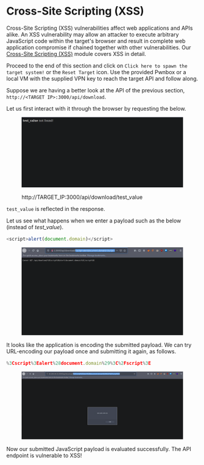 # Cross-Site Scripting (XSS)

Cross-Site Scripting (XSS) vulnerabilities affect web applications and APIs alike. An XSS vulnerability may allow an attacker to execute arbitrary JavaScript code within the target's browser and result in complete web application compromise if chained together with other vulnerabilities. Our [Cross-Site Scripting (XSS)](https://academy.hackthebox.com/module/details/103) module covers XSS in detail.

Proceed to the end of this section and click on `Click here to spawn the target system!` or the `Reset Target` icon. Use the provided Pwnbox or a local VM with the supplied VPN key to reach the target API and follow along.

Suppose we are having a better look at the API of the previous section, `http://<TARGET IP>:3000/api/download`.

Let us first interact with it through the browser by requesting the below.

<figure><img src="../../../../.gitbook/assets/image (2).png" alt=""><figcaption><p>http://TARGET_IP:3000/api/download/test_value</p></figcaption></figure>

`test_value` is reflected in the response.

Let us see what happens when we enter a payload such as the below (instead of _test\_value_).

```javascript
<script>alert(document.domain)</script>
```

<figure><img src="../../../../.gitbook/assets/image (2) (1).png" alt=""><figcaption></figcaption></figure>

It looks like the application is encoding the submitted payload. We can try URL-encoding our payload once and submitting it again, as follows.

```javascript
%3Cscript%3Ealert%28document.domain%29%3C%2Fscript%3E
```

<figure><img src="../../../../.gitbook/assets/image (3).png" alt=""><figcaption></figcaption></figure>

Now our submitted JavaScript payload is evaluated successfully. The API endpoint is vulnerable to XSS!
